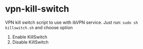 # vpn-kill-switch
VPN kill switch script to use with ibVPN service.
Just run:
<code>sudo sh killswitch.sh</code> and choose option
1. Enable KillSwitch
2. Disable KillSwitch
